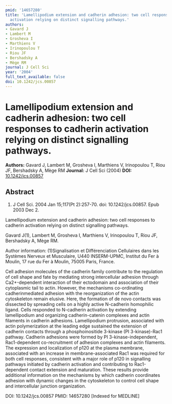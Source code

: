 ```yaml
---
pmid: '14657280'
title: 'Lamellipodium extension and cadherin adhesion: two cell responses to cadherin
  activation relying on distinct signalling pathways.'
authors:
- Gavard J
- Lambert M
- Grosheva I
- Marthiens V
- Irinopoulou T
- Riou JF
- Bershadsky A
- Mège RM
journal: J Cell Sci
year: '2004'
full_text_available: false
doi: 10.1242/jcs.00857
---
```


# Lamellipodium extension and cadherin adhesion: two cell responses to cadherin activation relying on distinct signalling pathways.
**Authors:** Gavard J, Lambert M, Grosheva I, Marthiens V, Irinopoulou T, Riou JF, Bershadsky A, Mège RM
**Journal:** J Cell Sci (2004)
**DOI:** [10.1242/jcs.00857](https://doi.org/10.1242/jcs.00857)

## Abstract

1. J Cell Sci. 2004 Jan 15;117(Pt 2):257-70. doi: 10.1242/jcs.00857. Epub 2003
Dec  2.

Lamellipodium extension and cadherin adhesion: two cell responses to cadherin 
activation relying on distinct signalling pathways.

Gavard J(1), Lambert M, Grosheva I, Marthiens V, Irinopoulou T, Riou JF, 
Bershadsky A, Mège RM.

Author information:
(1)Signalisation et Différenciation Cellulaires dans les Systèmes Nerveux et 
Musculaire, U440 INSERM-UPMC, Institut du Fer à Moulin, 17 rue du Fer à Moulin, 
75005 Paris, France.

Cell adhesion molecules of the cadherin family contribute to the regulation of 
cell shape and fate by mediating strong intercellular adhesion through 
Ca2+-dependent interaction of their ectodomain and association of their 
cytoplasmic tail to actin. However, the mechanisms co-ordinating 
cadherinmediated adhesion with the reorganization of the actin cytoskeleton 
remain elusive. Here, the formation of de novo contacts was dissected by 
spreading cells on a highly active N-cadherin homophilic ligand. Cells responded 
to N-cadherin activation by extending lamellipodium and organizing 
cadherin-catenin complexes and actin filaments in cadherin adhesions. 
Lamellipodium protrusion, associated with actin polymerization at the leading 
edge sustained the extension of cadherin contacts through a phosphoinositide 
3-kinase (PI 3-kinase)-Rac1 pathway. Cadherin adhesions were formed by PI 
3-kinase-independent, Rac1-dependent co-recruitment of adhesion complexes and 
actin filaments. The expression and localization of p120 at the plasma membrane, 
associated with an increase in membrane-associated Rac1 was required for both 
cell responses, consistent with a major role of p120 in signalling pathways 
initiated by cadherin activation and contributing to Rac1-dependent contact 
extension and maturation. These results provide additional information on the 
mechanisms by which cadherin coordinates adhesion with dynamic changes in the 
cytoskeleton to control cell shape and intercellular junction organization.

DOI: 10.1242/jcs.00857
PMID: 14657280 [Indexed for MEDLINE]
